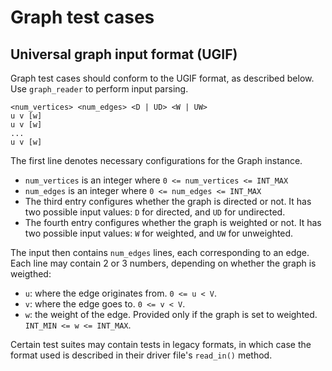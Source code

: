 # Graph test cases

## Universal graph input format (UGIF)

Graph test cases should conform to the UGIF format, as described below. Use
`graph_reader` to perform input parsing.

```
<num_vertices> <num_edges> <D | UD> <W | UW>
u v [w]
u v [w]
...
u v [w]
```

The first line denotes necessary configurations for the Graph instance.

- `num_vertices` is an integer where `0 <= num_vertices <= INT_MAX`
- `num_edges` is an integer where `0 <= num_edges <= INT_MAX`
- The third entry configures whether the graph is directed or not. It has two
    possible input values: `D` for directed, and `UD` for undirected.
- The fourth entry configures whether the graph is weighted or not. It has
    two possible input values: `W` for weighted, and `UW` for unweighted.

The input then contains `num_edges` lines, each corresponding to an edge.
Each line may contain 2 or 3 numbers, depending on whether the graph is 
weigthed:

- `u`: where the edge originates from. `0 <= u < V`.
- `v`: where the edge goes to. `0 <= v < V`.
- `w`: the weight of the edge. Provided only if the graph is set to weighted.
    `INT_MIN <= w <= INT_MAX`.

Certain test suites may contain tests in legacy formats, in which case the
format used is described in their driver file's `read_in()` method.
